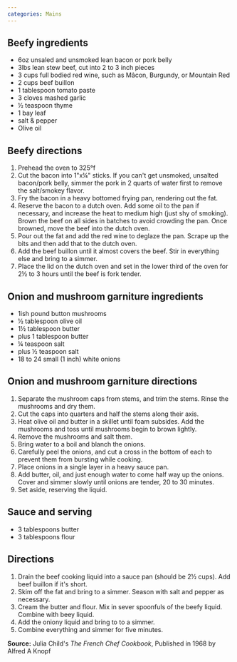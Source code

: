 ```yaml
---
categories: Mains
---
```


## Beefy ingredients

 - 6oz unsaled and unsmoked lean bacon or pork belly
 - 3lbs lean stew beef, cut into 2 to 3 inch pieces
 - 3 cups full bodied red wine, such as Mâcon, Burgundy, or Mountain Red
 - 2 cups beef buillon
 - 1 tablespoon tomato paste
 - 3 cloves mashed garlic
 - &frac12; teaspoon thyme
 - 1 bay leaf
 - salt & pepper
 - Olive oil

## Beefy directions

1. Prehead the oven to 325°f
2. Cut the bacon into 1"x&frac14;" sticks. If you can't get unsmoked, unsalted bacon/pork belly, simmer the pork in 2 quarts of water first to remove the salt/smokey flavor.
3. Fry the bacon in a heavy bottomed frying pan, rendering out the fat.
4. Reserve the bacon to a dutch oven. Add some oil to the pan if necessary, and increase the heat to medium high (just shy of smoking). Brown the beef on all sides in batches to avoid crowding the pan. Once browned, move the beef into the dutch oven.
5. Pour out the fat and add the red wine to deglaze the pan. Scrape up the bits and then add that to the dutch oven.
6. Add the beef buillon until it almost covers the beef. Stir in everything else and bring to a simmer.
7. Place the lid on the dutch oven and set in the lower third of the oven for 2&frac12; to 3 hours until the beef is fork tender.

## Onion and mushroom garniture ingredients

 - 1ish pound button mushrooms
 - &frac12; tablespoon olive oil
 - 1&frac12; tablespoon butter
 - plus 1 tablespoon butter
 - &frac14; teaspoon salt
 - plus &frac12; teaspoon salt
 - 18 to 24 small (1 inch) white onions

## Onion and mushroom garniture directions

1. Separate the mushroom caps from stems, and trim the stems. Rinse the mushrooms and dry them.
2. Cut the caps into quarters and half the stems along their axis.
3. Heat olive oil and butter in a skillet until foam subsides. Add the mushrooms and toss until mushrooms begin to brown lightly.
4. Remove the mushrooms and salt them.
5. Bring water to a boil and blanch the onions.
6. Carefully peel the onions, and cut a cross in the bottom of each to prevent them from bursting while cooking.
7. Place onions in a single layer in a heavy sauce pan.
8. Add butter, oil, and just enough water to come half way up the onions. Cover and simmer slowly until onions are tender, 20 to 30 minutes.
9. Set aside, reserving the liquid.

## Sauce and serving

 - 3 tablespoons butter
 - 3 tablespoons flour

## Directions

1. Drain the beef cooking liquid into a sauce pan (should be 2&frac12; cups). Add beef buillon if it's short.
2. Skim off the fat and bring to a simmer. Season with salt and pepper as necessary.
3. Cream the butter and flour. Mix in sever spoonfuls of the beefy liquid. Combine with beey liquid.
4. Add the oniony liquid and bring to to a simmer.
5. Combine everything and simmer for five minutes.

**Source:** Julia Child's *The French Chef Cookbook*, Published in 1968 by Alfred A Knopf